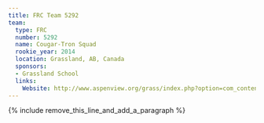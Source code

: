 ```yaml
---
title: FRC Team 5292
team:
  type: FRC
  number: 5292
  name: Cougar-Tron Squad
  rookie_year: 2014
  location: Grassland, AB, Canada
  sponsors:
  - Grassland School
  links:
    Website: http://www.aspenview.org/grass/index.php?option=com_content&view=article&id=75&Itemid=101
---
```


{% include remove_this_line_and_add_a_paragraph %}